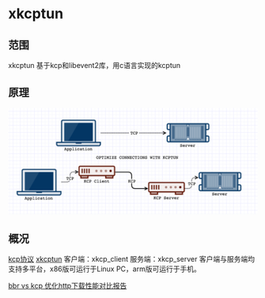 # xkcptun
## 范围
xkcptun 基于kcp和libevent2库，用c语言实现的kcptun

## 原理
![原理](media/xkcptun-原理.png)

## 概况
[kcp协议](https://github.com/skywind3000/kcp)
[xkcptun](https://github.com/liudf0716/xkcptun)
客户端：xkcp_client
服务端：xkcp_server
客户端与服务端均支持多平台，x86版可运行于Linux PC，arm版可运行于手机。

[bbr vs kcp 优化http下载性能对比报告](https://github.com/liudf0716/xkcptun/wiki/bbr-vs-kcp-优化http下载性能对比报告)




